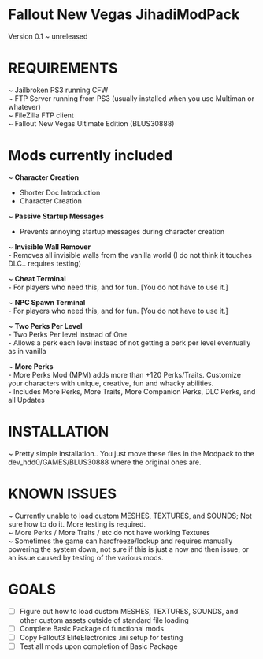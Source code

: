 # Fallout New Vegas JihadiModPack

 Version 0.1 ~ unreleased
 
 # REQUIREMENTS #
 
 ~ Jailbroken PS3 running CFW  
 ~ FTP Server running from PS3 (usually installed when you use Multiman or whatever)  
 ~ FileZilla FTP client  
 ~ Fallout New Vegas Ultimate Edition (BLUS30888)
 
 # Mods currently included #
 
 ~ **Character Creation**  
   - Shorter Doc Introduction  
   - Character Creation
   
 ~ **Passive Startup Messages**  
   - Prevents annoying startup messages during character creation
   
 ~ **Invisible Wall Remover**  
    - Removes all invisible walls from the vanilla world (I do not think it touches DLC.. requires testing)
 
 ~ **Cheat Terminal**  
    - For players who need this, and for fun. [You do not have to use it.]
    
 ~ **NPC Spawn Terminal**  
    - For players who need this, and for fun. [You do not have to use it.]
    
 ~ **Two Perks Per Level**  
    - Two Perks Per level instead of One  
    - Allows a perk each level instead of not getting a perk per level eventually as in vanilla
    
 ~ **More Perks**  
    - More Perks Mod (MPM) adds more than +120 Perks/Traits. Customize your characters with unique, creative, fun and whacky abilities.  
    - Includes More Perks, More Traits, More Companion Perks, DLC Perks, and all Updates
    
 # INSTALLATION #
 
 ~ Pretty simple installation.. You just move these files in the Modpack to the dev_hdd0/GAMES/BLUS30888 where the original ones are.
 
 # KNOWN ISSUES #
 
 ~ Currently unable to load custom MESHES, TEXTURES, and SOUNDS; Not sure how to do it. More testing is required.  
 ~ More Perks / More Traits / etc do not have working Textures  
 ~ Sometimes the game can hardfreeze/lockup and requires manually powering the system down, not sure if this is just a now and then issue, or an issue caused by testing of the various mods.
 
 # GOALS #
 
- [ ] Figure out how to load custom MESHES, TEXTURES, SOUNDS, and other custom assets outside of standard file loading
- [ ] Complete Basic Package of functional mods
- [ ] Copy Fallout3 EliteElectronics .ini setup for testing
- [ ] Test all mods upon completion of Basic Package
